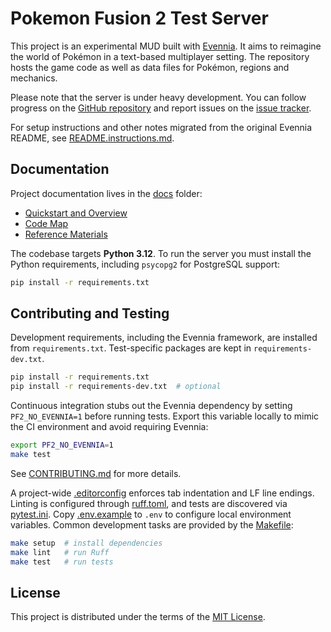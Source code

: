# Pokemon Fusion 2 Test Server

This project is an experimental MUD built with [Evennia](https://www.evennia.com/). It aims to reimagine the world of Pokémon in a text-based multiplayer setting. The repository hosts the game code as well as data files for Pokémon, regions and mechanics.

Please note that the server is under heavy development. You can follow progress on the [GitHub repository](https://github.com/PokemonFusion/Fusion2) and report issues on the [issue tracker](https://github.com/PokemonFusion/Fusion2/issues).

For setup instructions and other notes migrated from the original Evennia README, see [README.instructions.md](README.instructions.md).

## Documentation

Project documentation lives in the [docs](docs/) folder:

- [Quickstart and Overview](docs/index.md)
- [Code Map](docs/code-map.md)
- [Reference Materials](docs/reference)

The codebase targets **Python 3.12**. To run the server you must install the Python requirements, including `psycopg2` for PostgreSQL support:

```bash
pip install -r requirements.txt
```

## Contributing and Testing

Development requirements, including the Evennia framework, are installed from `requirements.txt`.  Test-specific packages are kept in `requirements-dev.txt`.

```bash
pip install -r requirements.txt
pip install -r requirements-dev.txt  # optional
```

Continuous integration stubs out the Evennia dependency by setting `PF2_NO_EVENNIA=1` before running tests.  Export this variable locally to mimic the CI environment and avoid requiring Evennia:

```bash
export PF2_NO_EVENNIA=1
make test
```

See [CONTRIBUTING.md](CONTRIBUTING.md) for more details.

A project-wide [.editorconfig](.editorconfig) enforces tab indentation and LF line endings. Linting is configured through [ruff.toml](ruff.toml), and tests are discovered via [pytest.ini](pytest.ini). Copy [.env.example](.env.example) to `.env` to configure local environment variables. Common development tasks are provided by the [Makefile](Makefile):

```bash
make setup  # install dependencies
make lint   # run Ruff
make test   # run tests
```

## License

This project is distributed under the terms of the [MIT License](LICENSE).
